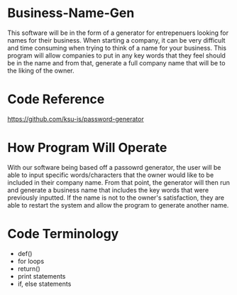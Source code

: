 # Business-Name-Gen
This software will be in the form of a generator for entrepenuers looking for names for their business. When starting a company, it can be very difficult and time consuming when trying to think of a name for your business. This program will allow companies to put in any key words that they feel should be in the name and from that, generate a full company name that will be to the liking of the owner.

# Code Reference
https://github.com/ksu-is/password-generator

# How Program Will Operate
With our software being based off a passowrd generator, the user will be able to input specific words/characters that the owner would like to be included in their company name. From that point, the generator will then run and generate a business name that includes the key words that were previously inputted. If the name is not to the owner's satisfaction, they are able to restart the system and allow the program to generate another name.

# Code Terminology 
- def()
- for loops
- return()
- print statements
- if, else statements
